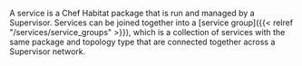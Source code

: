 A service is a Chef Habitat package that is run and managed by a Supervisor. Services can be joined together into a [service group]({{< relref "/services/service_groups" >}}), which is a collection of services with the same package and topology type that are connected together across a Supervisor network.
